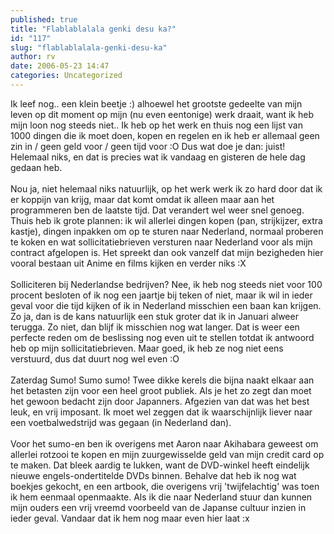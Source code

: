 ```yaml
---
published: true
title: "Flablablalala genki desu ka?"
id: "117"
slug: "flablablalala-genki-desu-ka"
author: rv
date: 2006-05-23 14:47
categories: Uncategorized
---
```

Ik leef nog.. een klein beetje :) alhoewel het grootste gedeelte van mijn leven op dit moment op mijn (nu even eentonige) werk draait, want ik heb mijn loon nog steeds niet..  Ik heb op het werk en thuis nog een lijst van 1000 dingen die ik moet doen, kopen en regelen en ik heb er allemaal geen zin in / geen geld voor / geen tijd voor :O Dus wat doe je dan: juist! Helemaal niks, en dat is precies wat ik vandaag en gisteren de hele dag gedaan heb.<br /><br />Nou ja, niet helemaal niks natuurlijk, op het werk werk ik zo hard door dat ik er koppijn van krijg, maar dat komt omdat ik alleen maar aan het programmeren ben de laatste tijd. Dat verandert wel weer snel genoeg. Thuis heb ik grote plannen: ik wil allerlei dingen kopen (pan, strijkijzer, extra kastje), dingen inpakken om op te sturen naar Nederland, normaal proberen te koken en wat sollicitatiebrieven versturen naar Nederland voor als mijn contract afgelopen is. Het spreekt dan ook vanzelf dat mijn bezigheden hier vooral bestaan uit Anime en films kijken en verder niks :X<br /><br />Solliciteren bij Nederlandse bedrijven? Nee, ik heb nog steeds niet voor 100 procent besloten of ik nog een jaartje bij teken of niet, maar ik wil in ieder geval voor die tijd kijken of ik in Nederland misschien een baan kan krijgen. Zo ja, dan is de kans natuurlijk een stuk groter dat ik in Januari alweer terugga. Zo niet, dan blijf ik misschien nog wat langer. Dat is weer een perfecte reden om de beslissing nog even uit te stellen totdat ik antwoord heb op mijn sollicitatiebrieven. Maar goed, ik heb ze nog niet eens verstuurd, dus dat duurt nog wel even :O<br /><br />Zaterdag Sumo! Sumo sumo! Twee dikke kerels die bijna naakt elkaar aan het betasten zijn voor een heel groot publiek. Als je het zo zegt dan moet het gewoon bedacht zijn door Japanners. Afgezien van dat was het best leuk, en vrij imposant. Ik moet wel zeggen dat ik waarschijnlijk liever naar een voetbalwedstrijd was gegaan (in Nederland dan). <br /><br />Voor het sumo-en ben ik overigens met Aaron naar Akihabara geweest om allerlei rotzooi te kopen en mijn zuurgewisselde geld van mijn credit card op te maken. Dat bleek aardig te lukken, want de DVD-winkel heeft eindelijk nieuwe engels-ondertitelde DVDs binnen. Behalve dat heb ik nog wat boekjes gekocht, en een artbook, die overigens vrij 'twijfelachtig' was toen ik hem eenmaal openmaakte. Als ik die naar Nederland stuur dan kunnen mijn ouders een vrij vreemd voorbeeld van de Japanse cultuur inzien in ieder geval. Vandaar dat ik hem nog maar even hier laat :x